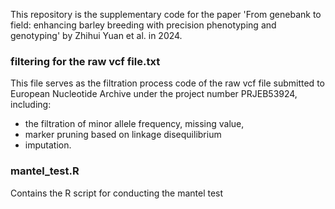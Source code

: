 This repository is the supplementary code for the paper 'From genebank to field: enhancing barley breeding with precision phenotyping and genotyping' by Zhihui Yuan et al. in 2024.

### filtering for the raw vcf file.txt

This file serves as the filtration process code of the raw vcf file submitted to European Nucleotide Archive under the project number PRJEB53924, including:
* the filtration of minor allele frequency, missing value,
* marker pruning based on linkage disequilibrium
* imputation.

### mantel_test.R

Contains the R script for conducting the mantel test 
